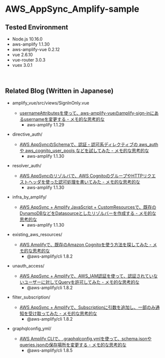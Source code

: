 # AWS_AppSync_Amplify-sample


## Tested Environment

- Node.js 10.16.0
- aws-amplify 1.1.30
- aws-amplify-vue 0.2.12
- vue 2.6.10
- vue-router 3.0.3
- vuex 3.0.1

　  

## Related Blog (Written in Japanese)

- amplify_vue/src/views/SignInOnly.vue
  - [usernameAttributesを使って、aws-amplify-vueのamplify-sign-inにあるusernameを変更する - メモ的な思考的な](https://thinkami.hatenablog.com/entry/2019/07/06/231958)
    - aws-amplify 1.1.29
  
- directive_auth/
  - [AWS AppSyncのSchemaで、認証・認可系ディレクティブの aws_auth や aws_cognito_user_pools などを試してみた - メモ的な思考的な](https://thinkami.hatenablog.com/entry/2019/07/11/235535)
    - aws-amplify 1.1.30
    
- resolver_auth/
  - [AWS AppSyncのリゾルバで、AWS CognitoのグループやHTTPリクエストヘッダを使った認可処理を書いてみた - メモ的な思考的な](https://thinkami.hatenablog.com/entry/2019/07/14/215622)
    - aws-amplify 1.1.30
    
- infra_by_amplify/
  - [AWS AppSync + Amplify JavaScript + CustomResourcesで、既存のDynamoDBなどをDatasourceとしたリゾルバーを作成する - メモ的な思考的な](https://thinkami.hatenablog.com/entry/2019/07/15/201356)
    - aws-amplify 1.1.30
    
- existing_aws_resources/
  - [AWS Amplifyで、既存のAmazon Cognitoを使う方法を探してみた - メモ的な思考的な](https://thinkami.hatenablog.com/entry/2019/07/18/074257)
    - @aws-amplify/cli 1.8.2

- unauth_access/
  - [AWS AppSync + Amplifyで、AWS_IAM認証を使って、認証されていないユーザーに対してQueryを許可してみた - メモ的な思考的な](https://thinkami.hatenablog.com/entry/2019/07/21/120653)
    - @aws-amplify/cli 1.8.2
    
- filter_subscription/
  - [AWS AppSync + Amplifyで、Subscriptionに引数を追加し、一部のみ通知を受け取ってみた - メモ的な思考的な](https://thinkami.hatenablog.com/entry/2019/07/22/062759)
    - @aws-amplify/cli 1.8.2
    
- graphqlconfig_yml/
  - [AWS Amplify CLIで、.graphqlconfig.ymlを使って、schema.jsonやqueries.jsonの保存場所を変更する - メモ的な思考的な](https://thinkami.hatenablog.com/entry/2019/07/25/235947)
    - @aws-amplify/cli 1.8.5